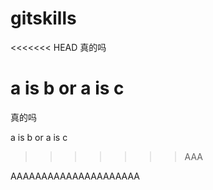 # gitskills
<<<<<<< HEAD
真的吗 

a is b or a is c
=======
真的吗

a is b or a is c
>>>>>>> AAA

AAAAAAAAAAAAAAAAAAAAA